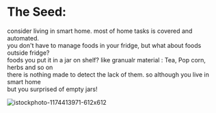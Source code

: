 # The Seed:
consider living in smart home. most of home tasks is covered and automated.</br>
you don't have to manage foods in your fridge, but what about foods outside fridge?</br>
foods you put it in a jar on shelf? like granualr material : Tea, Pop corn, herbs and so on </br>
there is nothing made to detect the lack of them. so although you live in smart home </br>
but you surprised of empty jars! </br>

![istockphoto-1174413971-612x612](https://github.com/ahmed-kamal91/Snojar_smart_container/assets/91970695/3c70c0e1-73b0-4c48-ab49-f18c7d458599)



  
  
